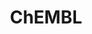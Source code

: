 ---
bigquery: https://console.cloud.google.com/bigquery?p=patents-public-data&d=ebi_chembl&page=dataset
citation: '"The ChEMBL database in 2017." Anna Gaulton, Anne Hersey, Michał Nowotka,
  A Patrícia Bento, Jon Chambers, David Mendez, Prudence Mutowo, Francis Atkinson,
  Louisa J Bellis, Elena Cibrián-Uhalte, Mark Davies, Nathan Dedman, Anneli Karlsson,
  María Paula Magariños, John P Overington, George Papadatos, Ines Smit, Andrew R
  Leach Nucleic acids Research (2017) 45 (Database Issue), D945-D954'
contributors: European Bioinformatics Institute
cost: None
description: ChEMBL Data is a manually curated database of small molecules used in
  drug discovery, including information about existing patented drugs.
documentation: 'schema: https://www.ebi.ac.uk/chembl/db_schema


  '
last_edit: 04/06/2022, 01:53:54
location: https://console.cloud.google.com/marketplace/product/google_patents_public_datasets/chembl
maintained_by: EMBL-EBI, an outstation of European Molecular Biology Laboratory
related_publications: '

  ChEMBL: towards direct deposition of bioassay data.


  Mendez D, Gaulton A, Bento AP, Chambers J, De Veij M, Félix E, Magariños MP, Mosquera
  JF, Mutowo P, Nowotka M, Gordillo-Marañón M, Hunter F, Junco L, Mugumbate G, Rodriguez-Lopez
  M, Atkinson F, Bosc N, Radoux CJ, Segura-Cabrera A, Hersey A, Leach AR.


  — Nucleic Acids Res. 2019; 47(D1):D930-D940. doi: 10.1093/nar/gky1075

  '
schema_fields:
- published_value
- cx_logd
- frac_class_id
- sequence
- target_mapping
- prod_pat_id
- db_version
- sei
- molsyn_id
- drug_substance_flag
- aspect
- trade_name
- year
- molecular_species
- published_type
- heavy_atoms
- updated_by
- lle
- rtb
- site_id
- psa
- met_id
- src_short_name
- cidx
- curation_comment
- definition
- canonical_smiles
- usan_substem
- alogp
- efo_term
- standard_text_value
- patent_id
- cellosaurus_id
- compd_id
- ro3_pass
- therapeutic_flag
- value
- withdrawn_reason
- level4
- cx_most_bpka
- molecule_type
- protclasssyn_id
- db_source
- mol_irac_id
- mol_frac_id
- short_name
- parenteral
- usan_year
- route
- standard_inchi_key
- start_position
- polymer_flag
- chembl_id
- hbd
- protein_class_desc
- smarts
- activity_count
- molregno
- clo_id
- previous_company
- ad_type
- confidence_score
- aromatic_rings
- tid
- first_approval
- formulation_id
- parameter_value
- compsyn_id
- homologue
- cell_id
- metabolite_record_id
- withdrawn_flag
- compound_key
- domain_type
- innovator_company
- tbl
- direct_interaction
- major_class
- tid_fixed
- indication_class
- inorganic_flag
- mc_organism
- ap_id
- smid
- warning_id
- biocomp_id
- pathway_key
- std_act_id
- level1
- annotation
- units
- class_level
- sitecomp_id
- black_box_warning
- last_active
- mecref_id
- curated_by
- topical
- assay_cell_type
- idx
- log_id
- standard_value
- ddd_admr
- upper_value
- first_in_class
- warning_type
- assay_type
- patent_expire_date
- target_type
- standard_upper_value
- l1
- aidx
- syn_type
- num_ro5_violations
- comp_go_id
- compound_name
- cell_source_tax_id
- natural_product
- chirality
- met_conversion
- l8
- company
- component_synonym
- l3
- approval_date
- assay_source
- irac_code
- last_page
- description
- action_type
- name
- who_name
- src_id
- prediction_method
- num_alerts
- standard_inchi
- hba_lipinski
- acd_logp
- level4_description
- warning_class
- prodrug
- full_molformula
- drugind_id
- standard_units
- cell_description
- mc_tax_id
- orig_description
- related_tid
- alert_name
- type
- data_validity_comment
- l4
- mol_hrac_id
- parent_molregno
- l2
- level1_description
- hba
- isoform
- usan_stem_definition
- variant_id
- enzyme_tid
- disease_efficacy
- ingredient
- efo_id
- ref_type
- protein_class_synonym
- assay_param_id
- component_id
- frac_code
- molfile
- path
- accession
- delist_flag
- mw_freebase
- rgid
- bao_format
- helm_notation
- mechanism_of_action
- domain_description
- doc_id
- l5
- cell_source_organism
- warning_description
- caloha_id
- ddd_units
- max_phase_for_ind
- l7
- source
- alert_id
- domain_name
- binding_site_comment
- assay_desc
- bei
- assay_test_type
- mc_target_accession
- protein_class_id
- max_phase
- standard_flag
- warning_year
- site_name
- num_lipinski_ro5_violations
- cx_most_apka
- ddd_id
- uberon_id
- country
- cell_name
- targrel_id
- label
- met_comment
- acd_logd
- enzyme_name
- ref_id
- atc_code
- nda_type
- stat
- relationship
- mc_target_type
- published_relation
- src_description
- targcomp_id
- mesh_id
- toid
- normal_range_max
- ass_cls_map_id
- selectivity_comment
- parent_id
- stem
- entity_id
- pubmed_id
- first_page
- set_name
- usan_stem
- level3_description
- withdrawn_class
- withdrawn_country
- qudt_units
- updated_on
- alert_set_id
- text_value
- status
- metref_id
- bao_endpoint
- withdrawn_year
- record_id
- cx_logp
- issue
- oral
- warning_country
- mechanism_comment
- potential_duplicate
- component_type
- active_ingredient
- volume
- dosage_form
- assay_id
- assay_organism
- ddd_comment
- parent_go_id
- le
- assay_tax_id
- who_extra
- standard_relation
- hrac_class_id
- level5
- as_id
- strength
- pref_name
- warnref_id
- mesh_heading
- published_units
- creation_date
- bto_id
- assay_tissue
- availability_type
- activity_id
- predbind_id
- irac_class_id
- acd_most_apka
- patent_use_code
- assay_subcellular_fraction
- priority
- level2
- level2_description
- domain_id
- ddd_value
- site_residues
- end_position
- authors
- publication_number
- res_stem_id
- ref_url
- mol_atc_id
- mw_monoisotopic
- doi
- full_mwt
- drug_record_id
- relation
- pchembl_value
- drug_product_flag
- class_type
- parameter_type
- job_id
- tissue_id
- cell_source_tissue
- entity_type
- mutation
- molecular_mechanism
- src_compound_id
- indref_id
- sequence_md5sum
- result_flag
- go_id
- assay_strain
- co_stem_id
- mc_target_name
- applicant_full_name
- normal_range_min
- dosed_ingredient
- acd_most_bpka
- source_domain_id
- hbd_lipinski
- organism
- pathway_id
- relationship_desc
- chebi_par_id
- level3
- mec_id
- actsm_id
- parent_type
- ridx
- patent_no
- title
- research_stem
- src_assay_id
- relationship_type
- stem_class
- substrate_record_id
- target_desc
- downgraded
- product_id
- assay_category
- l6
- qed_weighted
- journal
- structure_type
- standard_type
- cell_ontology_id
- species_group_flag
- doc_type
- usan_stem_id
- tax_id
- submission_date
- assay_class_id
- confidence
- bao_id
- abstract
- uo_units
- cl_lincs_id
- cpd_str_alert_id
- hrac_code
- comments
- synonyms
- active_molregno
- version
- subgroup
- activity_comment
- comp_class_id
- oc_id
shortname: chembl
tags:
- biotechnology
- health
- chemical
- bioinformatics
- medical
terms_of_use: CC BY-SA 3.0
title: ChEMBL
uuid: e232a192-965c-4ec9-904c-155b6dfe56c5
---